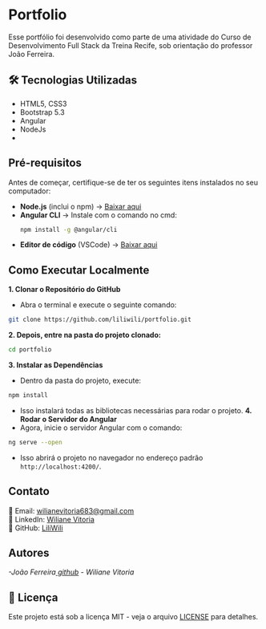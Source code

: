 # Portfolio
Esse portfólio foi desenvolvido como parte de uma atividade do Curso de Desenvolvimento Full Stack da Treina Recife, sob orientação do professor João Ferreira.
## 🛠️ Tecnologias Utilizadas
- HTML5, CSS3
- Bootstrap 5.3
- Angular
- NodeJs
- 
## **Pré-requisitos**
Antes de começar, certifique-se de ter os seguintes itens instalados no seu computador:
- **Node.js** (inclui o npm) → [Baixar aqui](https://nodejs.org/)
- **Angular CLI** → Instale com o comando no cmd:
  ```sh
  npm install -g @angular/cli
  ```  
- **Editor de código** (VSCode) → [Baixar aqui](https://code.visualstudio.com/)
## Como Executar Localmente
**1. Clonar o Repositório do GitHub**
- Abra o terminal e execute o seguinte comando:
```sh
git clone https://github.com/liliwili/portfolio.git
```
**2. Depois, entre na pasta do projeto clonado:**
```sh
cd portfolio
```
**3. Instalar as Dependências**
- Dentro da pasta do projeto, execute:
```sh
npm install
```
- Isso instalará todas as bibliotecas necessárias para rodar o projeto.
**4. Rodar o Servidor do Angular**
- Agora, inicie o servidor Angular com o comando:
```sh
ng serve --open
```
- Isso abrirá o projeto no navegador no endereço padrão `http://localhost:4200/`.
## Contato
📧 Email: [wilianevitoria683@gmail.com](mailto:wilianevitoria683@gmail.com)  
💼 LinkedIn: [Wiliane Vitoria](https://www.linkedin.com/in/wiliane-vitoria-maria-da-silva-627754270/)  
🐙 GitHub: [LiliWili](https://github.com/LiliWili)
## Autores
<em>-João Ferreira<a href="https://github.com/joaoferreirape"> github</a></em>
<em>- Wiliane Vitoria</em>
## 📜 Licença
Este projeto está sob a licença MIT - veja o arquivo [LICENSE](LICENSE) para detalhes.
